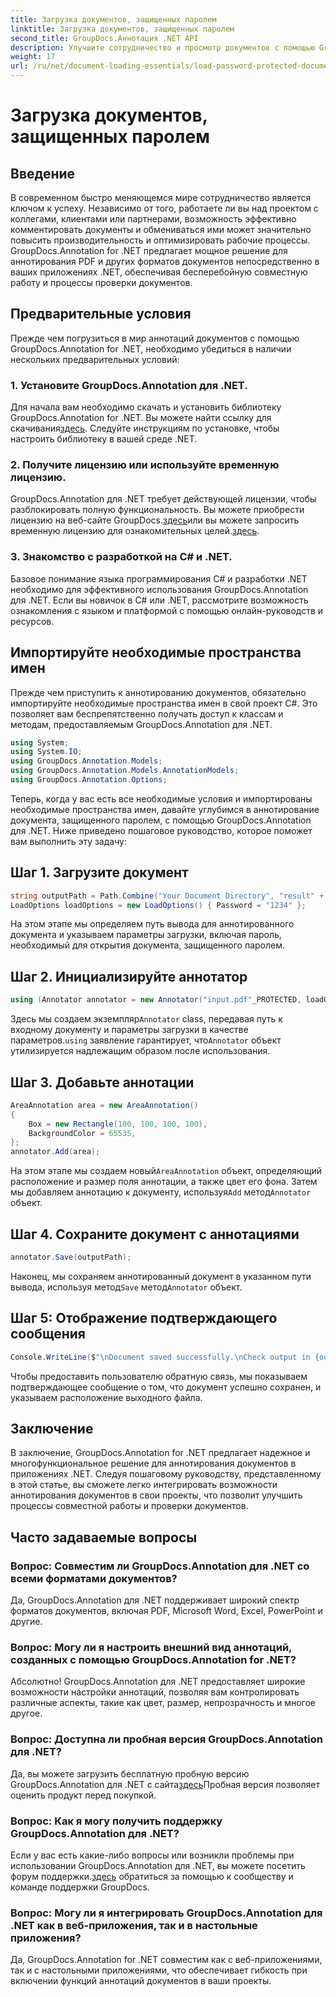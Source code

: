 ```yaml
---
title: Загрузка документов, защищенных паролем
linktitle: Загрузка документов, защищенных паролем
second_title: GroupDocs.Аннотация .NET API
description: Улучшите сотрудничество и просмотр документов с помощью GroupDocs.Annotation для .NET. Комментируйте PDF-файлы и многое другое в своих приложениях .NET.
weight: 17
url: /ru/net/document-loading-essentials/load-password-protected-documents/
---
```


# Загрузка документов, защищенных паролем

## Введение
В современном быстро меняющемся мире сотрудничество является ключом к успеху. Независимо от того, работаете ли вы над проектом с коллегами, клиентами или партнерами, возможность эффективно комментировать документы и обмениваться ими может значительно повысить производительность и оптимизировать рабочие процессы. GroupDocs.Annotation for .NET предлагает мощное решение для аннотирования PDF и других форматов документов непосредственно в ваших приложениях .NET, обеспечивая бесперебойную совместную работу и процессы проверки документов.
## Предварительные условия
Прежде чем погрузиться в мир аннотаций документов с помощью GroupDocs.Annotation for .NET, необходимо убедиться в наличии нескольких предварительных условий:
### 1. Установите GroupDocs.Annotation для .NET.
 Для начала вам необходимо скачать и установить библиотеку GroupDocs.Annotation for .NET. Вы можете найти ссылку для скачивания[здесь](https://releases.groupdocs.com/annotation/net/). Следуйте инструкциям по установке, чтобы настроить библиотеку в вашей среде .NET.
### 2. Получите лицензию или используйте временную лицензию.
 GroupDocs.Annotation для .NET требует действующей лицензии, чтобы разблокировать полную функциональность. Вы можете приобрести лицензию на веб-сайте GroupDocs.[здесь](https://purchase.groupdocs.com/buy)или вы можете запросить временную лицензию для ознакомительных целей.[здесь](https://purchase.groupdocs.com/temporary-license/).
### 3. Знакомство с разработкой на C# и .NET.
Базовое понимание языка программирования C# и разработки .NET необходимо для эффективного использования GroupDocs.Annotation для .NET. Если вы новичок в C# или .NET, рассмотрите возможность ознакомления с языком и платформой с помощью онлайн-руководств и ресурсов.

## Импортируйте необходимые пространства имен
Прежде чем приступить к аннотированию документов, обязательно импортируйте необходимые пространства имен в свой проект C#. Это позволяет вам беспрепятственно получать доступ к классам и методам, предоставляемым GroupDocs.Annotation для .NET.
```csharp
using System;
using System.IO;
using GroupDocs.Annotation.Models;
using GroupDocs.Annotation.Models.AnnotationModels;
using GroupDocs.Annotation.Options;
```

Теперь, когда у вас есть все необходимые условия и импортированы необходимые пространства имен, давайте углубимся в аннотирование документа, защищенного паролем, с помощью GroupDocs.Annotation для .NET. Ниже приведено пошаговое руководство, которое поможет вам выполнить эту задачу:
## Шаг 1. Загрузите документ
```csharp
string outputPath = Path.Combine("Your Document Directory", "result" + Path.GetExtension("input.pdf"));
LoadOptions loadOptions = new LoadOptions() { Password = "1234" };
```
На этом этапе мы определяем путь вывода для аннотированного документа и указываем параметры загрузки, включая пароль, необходимый для открытия документа, защищенного паролем.
## Шаг 2. Инициализируйте аннотатор
```csharp
using (Annotator annotator = new Annotator("input.pdf"_PROTECTED, loadOptions))
```
 Здесь мы создаем экземпляр`Annotator` class, передавая путь к входному документу и параметры загрузки в качестве параметров.`using` заявление гарантирует, что`Annotator` объект утилизируется надлежащим образом после использования.
## Шаг 3. Добавьте аннотации
```csharp
AreaAnnotation area = new AreaAnnotation()
{
    Box = new Rectangle(100, 100, 100, 100),
    BackgroundColor = 65535,
};
annotator.Add(area);
```
 На этом этапе мы создаем новый`AreaAnnotation` объект, определяющий расположение и размер поля аннотации, а также цвет его фона. Затем мы добавляем аннотацию к документу, используя`Add` метод`Annotator` объект.
## Шаг 4. Сохраните документ с аннотациями
```csharp
annotator.Save(outputPath);
```
 Наконец, мы сохраняем аннотированный документ в указанном пути вывода, используя метод`Save` метод`Annotator` объект.
## Шаг 5: Отображение подтверждающего сообщения
```csharp
Console.WriteLine($"\nDocument saved successfully.\nCheck output in {outputPath}.");
```
Чтобы предоставить пользователю обратную связь, мы показываем подтверждающее сообщение о том, что документ успешно сохранен, и указываем расположение выходного файла.

## Заключение
В заключение, GroupDocs.Annotation for .NET предлагает надежное и многофункциональное решение для аннотирования документов в приложениях .NET. Следуя пошаговому руководству, представленному в этой статье, вы сможете легко интегрировать возможности аннотирования документов в свои проекты, что позволит улучшить процессы совместной работы и проверки документов.
## Часто задаваемые вопросы
### Вопрос: Совместим ли GroupDocs.Annotation для .NET со всеми форматами документов?
Да, GroupDocs.Annotation для .NET поддерживает широкий спектр форматов документов, включая PDF, Microsoft Word, Excel, PowerPoint и другие.
### Вопрос: Могу ли я настроить внешний вид аннотаций, созданных с помощью GroupDocs.Annotation for .NET?
Абсолютно! GroupDocs.Annotation для .NET предоставляет широкие возможности настройки аннотаций, позволяя вам контролировать различные аспекты, такие как цвет, размер, непрозрачность и многое другое.
### Вопрос: Доступна ли пробная версия GroupDocs.Annotation для .NET?
 Да, вы можете загрузить бесплатную пробную версию GroupDocs.Annotation для .NET с сайта[здесь](https://releases.groupdocs.com/)Пробная версия позволяет оценить продукт перед покупкой.
### Вопрос: Как я могу получить поддержку GroupDocs.Annotation для .NET?
 Если у вас есть какие-либо вопросы или возникли проблемы при использовании GroupDocs.Annotation для .NET, вы можете посетить форум поддержки.[здесь](https://forum.groupdocs.com/c/annotation/10) обратиться за помощью к сообществу и команде поддержки GroupDocs.
### Вопрос: Могу ли я интегрировать GroupDocs.Annotation для .NET как в веб-приложения, так и в настольные приложения?
Да, GroupDocs.Annotation for .NET совместим как с веб-приложениями, так и с настольными приложениями, что обеспечивает гибкость при включении функций аннотаций документов в ваши проекты.